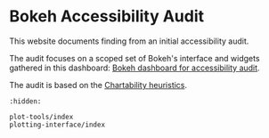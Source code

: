 # Bokeh Accessibility Audit

This website documents finding from an initial accessibility audit.

The audit focuses on a scoped set of Bokeh's interface and widgets gathered in this dashboard: [Bokeh dashboard for accessibility audit](https://quansight-labs.github.io/bokeh-a11y-audit/).

The audit is based on the [Chartability heuristics](https://chartability.fizz.studio/#what-is-chartability).

```{toctree}
:hidden:

plot-tools/index
plotting-interface/index
```
